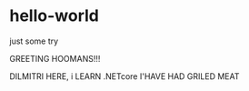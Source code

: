 # hello-world
just some try

GREETING HOOMANS!!!

DILMITRI HERE, i LEARN .NETcore 
I'HAVE HAD GRILED MEAT
